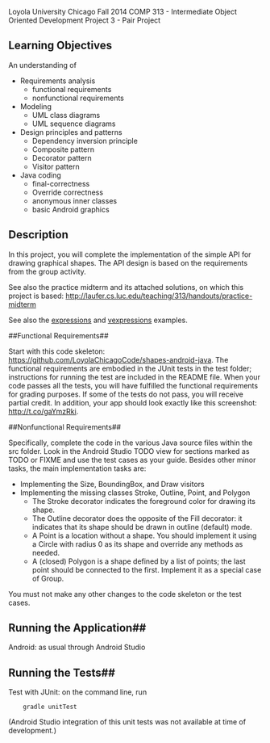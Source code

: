 Loyola University Chicago 
Fall 2014
COMP 313 - Intermediate Object Oriented Development
Project 3 - Pair Project

## Learning Objectives ##

An understanding of

- Requirements analysis
    - functional requirements
    - nonfunctional requirements
- Modeling
    - UML class diagrams
    - UML sequence diagrams
- Design principles and patterns
    - Dependency inversion principle
    - Composite pattern
    - Decorator pattern
    - Visitor pattern
- Java coding
    - final-correctness
    - Override correctness
    - anonymous inner classes
    - basic Android graphics

## Description ##

In this project, you will complete the implementation of the simple API for drawing graphical shapes. The API design is based on the requirements from the group activity.

See also the practice midterm and its attached solutions, on which this project is based: http://laufer.cs.luc.edu/teaching/313/handouts/practice-midterm

See also the [expressions](https://github.com/LoyolaChicagoCode/misc-java/blob/master/src/main/java/expressions/SimpleExpressions.java) and [vexpressions](https://github.com/LoyolaChicagoCode/misc-java/blob/master/src/main/java/vexpressions/VisitorExpressions.java) examples. 

##Functional Requirements##

Start with this code skeleton: https://github.com/LoyolaChicagoCode/shapes-android-java. The functional requirements are embodied in the JUnit tests in the test folder; instructions for running the test are included in the README file. When your code passes all the tests, you will have fulfilled the functional requirements for grading purposes. If some of the tests do not pass, you will receive partial credit. In addition, your app should look exactly like this screenshot: http://t.co/gaYmzRki.

##Nonfunctional Requirements##

Specifically, complete the code in the various Java source files within the src folder. Look in the Android Studio TODO view for sections marked as TODO or FIXME and use the test cases as your guide. Besides other minor tasks, the main implementation tasks are:

- Implementing the Size, BoundingBox, and Draw visitors
- Implementing the missing classes Stroke, Outline, Point, and Polygon
    - The Stroke decorator indicates the foreground color for drawing its shape.
    - The Outline decorator does the opposite of the Fill decorator: it indicates that its shape should be drawn in outline (default) mode.
    - A Point is a location without a shape. You should implement it using a Circle with radius 0 as its shape and override any methods as needed.
    - A (closed) Polygon is a shape defined by a list of points; the last point should be connected to the first. Implement it as a special case of Group.

You must not make any other changes to the code skeleton or the test cases.

## Running the Application##

Android: as usual through Android Studio

## Running the Tests##

Test with JUnit: on the command line, run

        gradle unitTest

(Android Studio integration of this unit tests was not available at time of development.)